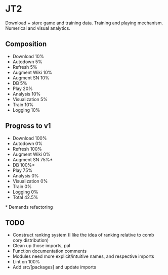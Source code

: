 # JT2
Download + store game and training data. Training and playing mechanism. Numerical and visual analytics.

## Composition
* Download	10%
* Autodown	5%
* Refresh	5%
* Augment Wiki  10%
* Augment SN    10%
* DB 		5%
* Play		20%
* Analysis 	10%
* Visualization 5%
* Train		10%
* Logging 	10%

## Progress to v1
* Download	100%
* Autodown	0%
* Refresh	100%
* Augment Wiki  0%
* Augment SN    75%\*
* DB 		100%\*
* Play		75%
* Analysis 	0%
* Visualization 0%
* Train		0%
* Logging 	0%
* Total		42.5%

\* Demands refactoring


## TODO
* Construct ranking system (I like the idea of ranking relative to comb cory distribution)
* Clean up those imports, pal
* Function documentation comments
* Modules need more explicit/intuitive names, and respective imports
* Lint on 100%
* Add src/[packages] and update imports
